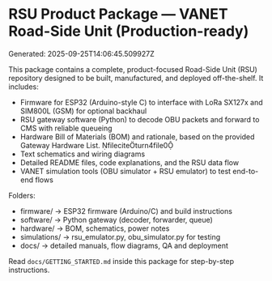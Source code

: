 # RSU Product Package — VANET Road-Side Unit (Production-ready)

Generated: 2025-09-25T14:06:45.509927Z

This package contains a complete, product-focused Road-Side Unit (RSU) repository designed to be built, manufactured, and deployed off-the-shelf. It includes:

- Firmware for ESP32 (Arduino-style C) to interface with LoRa SX127x and SIM800L (GSM) for optional backhaul
- RSU gateway software (Python) to decode OBU packets and forward to CMS with reliable queueing
- Hardware Bill of Materials (BOM) and rationale, based on the provided Gateway Hardware List. fileciteturn4file0
- Text schematics and wiring diagrams
- Detailed README files, code explanations, and the RSU data flow
- VANET simulation tools (OBU simulator + RSU emulator) to test end-to-end flows

Folders:
- firmware/       -> ESP32 firmware (Arduino/C) and build instructions
- software/       -> Python gateway (decoder, forwarder, queue)
- hardware/       -> BOM, schematics, power notes
- simulations/    -> rsu_emulator.py, obu_simulator.py for testing
- docs/           -> detailed manuals, flow diagrams, QA and deployment

Read `docs/GETTING_STARTED.md` inside this package for step-by-step instructions.
